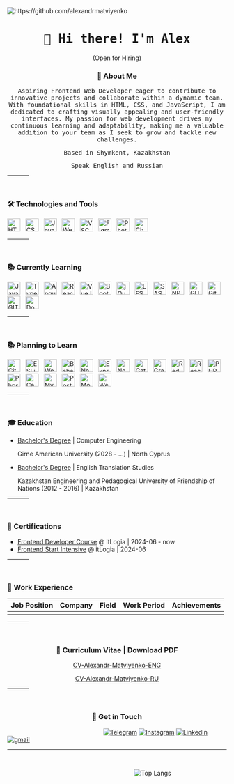 <img src="https://komarev.com/ghpvc/?username=alexandrmatviyenko" alt="https://github.com/alexandrmatviyenko" />

<h1 align="center">
  <samp> 👋 Hi there! I'm Alex </samp>
</h1>

<p align="center">
  (Open for Hiring)
</p>

<h3 align="center"> 📖 About Me </h3>
<p align="center"> <samp> Aspiring Frontend Web Developer eager to contribute to innovative projects and collaborate within a dynamic team. With foundational skills in HTML, CSS, and JavaScript, I am dedicated to crafting visually appealing and user-friendly interfaces. My passion for web development drives my continuous learning and adaptability, making me a valuable addition to your team as I seek to grow and tackle new challenges. </samp> </p>
<p align="center"> <samp> Based in Shymkent, Kazakhstan </samp> </p>
<p align="center"> <samp> Speak English and Russian </samp> </p>

<hr width="10%">
<br>

<h3>
  🛠 Technologies and Tools
</h3>

<img src="https://img.shields.io/badge/HTML5-E34F26?style=for-the-badge&logo=html5&logoColor=white" alt="HTML5" title="HTML5" height="30"/> &nbsp;
<img src="https://img.shields.io/badge/css3-%231572B6.svg?style=for-the-badge&logo=css3&logoColor=white" alt="CSS3" title="CSS3" height="30"/> &nbsp;
<img src="https://img.shields.io/badge/javascript-%23323330.svg?style=for-the-badge&logo=javascript&logoColor=%23F7DF1E" alt="JavaScript" title="JavaScript" height="30"/> &nbsp;
<img src="https://img.shields.io/badge/webstorm-143?style=for-the-badge&logo=webstorm&logoColor=white&color=black" alt="WebStorm" title="WebStorm" height="30"/> &nbsp;
<img src="https://img.shields.io/badge/Visual%20Studio%20Code-0078d7.svg?style=for-the-badge&logo=visual-studio-code&logoColor=white" alt="VSCode" title="VSCode" height="30"/> &nbsp;
<img src="https://img.shields.io/badge/figma-%23F24E1E.svg?style=for-the-badge&logo=figma&logoColor=white" alt="Figma" title="Figma" height="30"/> &nbsp;
<img src="https://img.shields.io/badge/adobe%20photoshop-%2331A8FF.svg?style=for-the-badge&logo=adobe%20photoshop&logoColor=white" alt="Photoshop" title="Photoshop" height="30"/> &nbsp;
<img src="https://img.shields.io/badge/chatGPT-74aa9c?style=for-the-badge&logo=openai&logoColor=white" alt="ChatGPT" title="ChatGPT" height="30"/> &nbsp;

<hr width="10%">
<br>

<h3>
  📚 Currently Learning
</h3>

<img src="https://img.shields.io/badge/javascript-%23323330.svg?style=for-the-badge&logo=javascript&logoColor=%23F7DF1E" alt="JavaScript" title="JavaScript" height="30"/> &nbsp;
<img src="https://img.shields.io/badge/TypeScript-007ACC?style=for-the-badge&logo=typescript&logoColor=white" alt="TypeScript" title="TypeScript" height="30"/> &nbsp;
<img src="https://img.shields.io/badge/Angular-DD0031?style=for-the-badge&logo=angular&logoColor=white" alt="Angular" title="Angular" height="30"/> &nbsp;
<img src="https://img.shields.io/badge/React-20232A?style=for-the-badge&logo=react&logoColor=61DAFB" alt="React" title="React" height="30"/> &nbsp;
<img src="https://img.shields.io/badge/Vue%20js-35495E?style=for-the-badge&logo=vuedotjs&logoColor=4FC08D" alt="VueJS" title="VueJS" height="30"/> &nbsp;
<img src="https://img.shields.io/badge/bootstrap-%238511FA.svg?style=for-the-badge&logo=bootstrap&logoColor=white" alt="Bootstrap" title="Bootstrap" height="30"/> &nbsp;
<img src="https://img.shields.io/badge/jQuery-0769AD?style=for-the-badge&logo=jquery&logoColor=white" alt="jQuery" title="jQuery" height="30"/> &nbsp;
<img src="https://img.shields.io/badge/less-2B4C80?style=for-the-badge&logo=less&logoColor=white" alt="LESS" title="LESS" height="30"/> &nbsp;
<img src="https://img.shields.io/badge/Sass-CC6699?style=for-the-badge&logo=sass&logoColor=white" alt="SASS" title="SASS" height="30"/> &nbsp;
<img src="https://img.shields.io/badge/npm-CB3837?style=for-the-badge&logo=npm&logoColor=white" alt="NPM" title="NPM" height="30"/> &nbsp;
<img src="https://img.shields.io/badge/Gulp-CF4647?style=for-the-badge&logo=gulp&logoColor=white" alt="GULP" title="GULP" height="30"/> &nbsp;
<img src="https://img.shields.io/badge/GitHub-100000?style=for-the-badge&logo=github&logoColor=white" alt="GitHub" title="GitHub" height="30"/> &nbsp;
<img src="https://img.shields.io/badge/GIT-E44C30?style=for-the-badge&logo=git&logoColor=white" alt="GIT" title="GIT" height="30"/> &nbsp;
<img src="https://img.shields.io/badge/Docker-2CA5E0?style=for-the-badge&logo=docker&logoColor=white" alt="Docker" title="Docker" height="30"/> &nbsp;

<hr width="10%">
<br>

<h3>
  📚 Planning to Learn
</h3>

<img src="https://img.shields.io/badge/GitKraken-179287?style=for-the-badge&logo=GitKraken&logoColor=white" alt="GitKraken" title="GitKraken" height="30"/> &nbsp;
<img src="https://img.shields.io/badge/eslint-3A33D1?style=for-the-badge&logo=eslint&logoColor=white" alt="ESLint" title="ESLint" height="30"/> &nbsp;
<img src="https://img.shields.io/badge/Webpack-8DD6F9?style=for-the-badge&logo=Webpack&logoColor=white" alt="Webpack" title="Webpack" height="30"/> &nbsp;
<img src="https://img.shields.io/badge/Babel-F9DC3E?style=for-the-badge&logo=babel&logoColor=white" alt="Babel" title="Babel" height="30"/> &nbsp;
<img src="https://img.shields.io/badge/Node%20js-339933?style=for-the-badge&logo=nodedotjs&logoColor=white" alt="NodeJS" title="NodeJS" height="30"/> &nbsp;
<img src="https://img.shields.io/badge/Express%20js-000000?style=for-the-badge&logo=express&logoColor=white" alt="ExpressJS" title="ExpressJS" height="30"/> &nbsp;
<img src="https://img.shields.io/badge/next%20js-000000?style=for-the-badge&logo=nextdotjs&logoColor=white" alt="NextJS" title="NextJS" height="30"/> &nbsp;
<img src="https://img.shields.io/badge/Gatsby-663399?style=for-the-badge&logo=gatsby&logoColor=white" alt="GatsbyJS" title="GatsbyJS" height="30"/> &nbsp;
<img src="https://img.shields.io/badge/GraphQl-E10098?style=for-the-badge&logo=graphql&logoColor=white" alt="GraphQL" title="GraphQL" height="30"/> &nbsp;
<img src="https://img.shields.io/badge/Redux-593D88?style=for-the-badge&logo=redux&logoColor=white" alt="Redux" title="Redux" height="30"/> &nbsp;
<img src="https://img.shields.io/badge/React_Native-20232A?style=for-the-badge&logo=react&logoColor=61DAFB" alt="React Native" title="ReactNative" height="30"/> &nbsp;
<img src="https://img.shields.io/badge/PHP-777BB4?style=for-the-badge&logo=php&logoColor=white" alt="PHP" title="PHP" height="30"/> &nbsp;
<img src="http://img.shields.io/badge/-PHPStorm-181717?style=for-the-badge&logo=phpstorm&logoColor=white" alt="Phpstorm" title="Phpstorm" height="30"/> &nbsp;
<img src="https://img.shields.io/badge/Canva-%2300C4CC.svg?&style=for-the-badge&logo=Canva&logoColor=white" alt="Canva" title="Canva" height="30"/> &nbsp;
<img src="https://img.shields.io/badge/MySQL-005C84?style=for-the-badge&logo=mysql&logoColor=white" alt="MySQL" title="MySQL" height="30"/> &nbsp;
<img src="https://img.shields.io/badge/PostgreSQL-316192?style=for-the-badge&logo=postgresql&logoColor=white" alt="PostgreSQL" title="PostgreSQL" height="30"/> &nbsp;
<img src="https://img.shields.io/badge/MongoDB-4EA94B?style=for-the-badge&logo=mongodb&logoColor=white" alt="MongoDB" title="MongoDB" height="30"/> &nbsp;
<img src="https://img.shields.io/badge/web3%20js-F16822?style=for-the-badge&logo=web3.js&logoColor=white" alt="Web3JS" title="Web3JS" height="30"/> &nbsp;

<hr width="10%">
<br>

<h3>
  🎓 Education
</h3>

- [Bachelor's Degree](https://github.com/AlexandrMatviyenko) | Computer Engineering
  <p> Girne American University (2028 - ...) | North Cyprus </p>

- [Bachelor's Degree](https://github.com/AlexandrMatviyenko) | English Translation Studies 
  <p> Kazakhstan Engineering and Pedagogical University of Friendship of Nations (2012 - 2016) | Kazakhstan </p>

<hr width="10%">
<br>

<h3>
  📜 Certifications 
</h3>

- [Frontend Developer Course](https://github.com/AlexandrMatviyenko) @ itLogia | 2024-06 - now
- [Frontend Start Intensive](https://itlogia.ru/certificates/intensive/12403-69694) @ itLogia | 2024-06

<hr width="10%">
<br>

<h3>
  💼 Work Experience 
</h3>

| Job Position                  | Company                    | Field                         | Work Period       | Achievements |
| ----------------------------- | -------------------------- | ----------------------------- | ----------------- |--------------|
|                               |                            |                               |                   |              |

<!--
<hr width="10%">
<br>

<h3>
  ⚡ Hackathon Participation
</h3>

- [Hackathon Name or which devote it to](https://Hackathon Adress) @ The organization that is holding the hackathon  | YYYY-MTH | Place
-->

<hr width="10%">
<br>

<h3 align="center">
  📑 Curriculum Vitae | Download PDF
</h3>

<p align="center">
  <a href="https://github.com/AlexandrMatviyenko/AlexandrMatviyenko/blob/main/cv-alexandr-matviyenko-eng.pdf">
    CV-Alexandr-Matviyenko-ENG
  </a>
</p>

<p align="center">
  <a href="https://github.com/AlexandrMatviyenko/AlexandrMatviyenko/blob/main/cv-alexandr-matviyenko-ru.pdf">
    CV-Alexandr-Matviyenko-RU
  </a>
</p>

<hr width="10%">
<br>

<h3 align="center">
  🔔 Get in Touch
</h3>

&nbsp; &nbsp; &nbsp; &nbsp; &nbsp; &nbsp; &nbsp; &nbsp; &nbsp; &nbsp; &nbsp; &nbsp; &nbsp; &nbsp; &nbsp; &nbsp; &nbsp; &nbsp; &nbsp; &nbsp; &nbsp; &nbsp;
&nbsp; &nbsp; &nbsp; &nbsp; &nbsp; &nbsp;
<a href="https://t.me/AlexandrMatviyenko">![Telegram](https://img.shields.io/badge/Telegram-2CA5E0?style=for-the-badge&logo=telegram&logoColor=white)</a>
<a href="https://www.instagram.com/alex.matviyenko/">![Instagram](https://img.shields.io/badge/Instagram-E4405F?style=for-the-badge&logo=instagram&logoColor=white)</a>
<a href="https://www.linkedin.com/in/alexandr-matviyenko">![LinkedIn](https://img.shields.io/badge/LinkedIn-0077B5?style=for-the-badge&logo=linkedin&logoColor=white)</a>
<a href="mailto:TheAlexandrMatviyenko@gmail.com">![gmail](https://img.shields.io/badge/Gmail-D14836?style=for-the-badge&logo=gmail&logoColor=white)</a>

<hr width="100%">
<br>

&nbsp; &nbsp; &nbsp; &nbsp; &nbsp; &nbsp; &nbsp; &nbsp; &nbsp; &nbsp; &nbsp; &nbsp; &nbsp; &nbsp; &nbsp; &nbsp; &nbsp; &nbsp; &nbsp; &nbsp; &nbsp; &nbsp;
&nbsp; &nbsp; &nbsp; &nbsp; &nbsp; &nbsp; &nbsp; &nbsp; &nbsp; &nbsp; &nbsp; &nbsp; &nbsp; &nbsp; &nbsp;
![Top Langs](https://github-readme-stats.vercel.app/api/top-langs/?username=alexandrmatviyenko&hide_progress=false)
